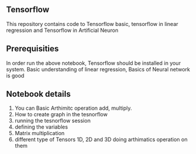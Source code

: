 ## Tensorflow
This repository contains code to Tensorflow basic, tensorflow in linear regression and Tensorflow in Artificial Neuron

## Prerequisities
In order run the above notebook, Tensorflow should be installed in your system. Basic understanding of linear regression, Basics of Neural network is good

## Notebook details
1. You can Basic Arthimitc operation add, multiply.
2. How to create graph in the tesnorflow
3. running the tesnorflow session
4. defining the variables
5. Matrix multiplication
6. different type of Tensors 1D, 2D and 3D doing arthimatics operation on them
